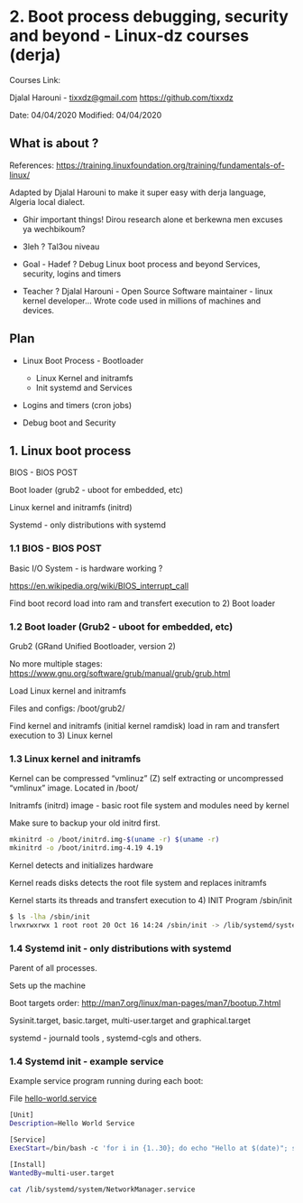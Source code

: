 # 2. Boot process debugging, security and beyond - Linux-dz courses  (derja)

Courses Link:

Djalal Harouni  -   tixxdz@gmail.com     https://github.com/tixxdz

Date: 04/04/2020
Modified: 04/04/2020


## What is about ?

References:  https://training.linuxfoundation.org/training/fundamentals-of-linux/

Adapted by Djalal Harouni to make it super easy with derja language, Algeria local dialect.

* Ghir important things!
        Dirou research alone et berkewna men excuses ya wechbikoum?

* 3leh ?
        Tal3ou niveau 

* Goal - Hadef ?
        Debug Linux boot process and beyond
        Services, security, logins and timers

* Teacher ?
        Djalal Harouni - Open Source Software maintainer - linux kernel developer...
        Wrote code used in millions of machines and devices.


## Plan

* Linux Boot Process - Bootloader
   - Linux Kernel and initramfs
   - Init systemd and Services

* Logins and timers (cron jobs)

* Debug boot and Security


## 1. Linux boot process

BIOS - BIOS POST

Boot loader (grub2 - uboot for embedded, etc)

Linux kernel and initramfs (initrd)

Systemd  - only distributions with systemd



### 1.1 BIOS - BIOS POST

Basic I/O System  -  is hardware working ?

https://en.wikipedia.org/wiki/BIOS_interrupt_call

Find boot record load into ram and transfert execution 
to 2) Boot  loader


### 1.2 Boot loader (Grub2 - uboot for embedded, etc)

Grub2 (GRand Unified Bootloader, version 2)
	
No more multiple stages: https://www.gnu.org/software/grub/manual/grub/grub.html

Load Linux kernel and initramfs

Files and configs:  /boot/grub2/

Find kernel and initramfs (initial kernel ramdisk) load in ram
and transfert execution  to 3) Linux kernel


### 1.3 Linux kernel and initramfs

Kernel can be compressed “vmlinuz” (Z) self extracting or uncompressed
“vmlinux” image. Located in /boot/

Initramfs (initrd) image - basic root file system and modules need by kernel

Make sure to backup your old initrd first.

```bash
mkinitrd -o /boot/initrd.img-$(uname -r) $(uname -r)
mkinitrd -o /boot/initrd.img-4.19 4.19
```

Kernel detects and initializes hardware

Kernel reads disks detects the root file system and replaces initramfs

Kernel starts its threads and transfert execution to 
4)  INIT Program /sbin/init 	 

```bash
$ ls -lha /sbin/init
lrwxrwxrwx 1 root root 20 Oct 16 14:24 /sbin/init -> /lib/systemd/systemd
```

### 1.4 Systemd init -  only distributions with systemd

Parent of all processes.

Sets up the machine

Boot targets order: http://man7.org/linux/man-pages/man7/bootup.7.html

Sysinit.target, basic.target, multi-user.target and graphical.target

systemd  - journald tools , systemd-cgls and others.


### 1.4 Systemd init - example service


Example service program running during each boot:

File [hello-world.service](../systemd/units/hello-world.service)

```bash
[Unit]
Description=Hello World Service

[Service]
ExecStart=/bin/bash -c 'for i in {1..30}; do echo "Hello at $(date)"; sleep 3; done'

[Install]
WantedBy=multi-user.target
```

```bash
cat /lib/systemd/system/NetworkManager.service
```

